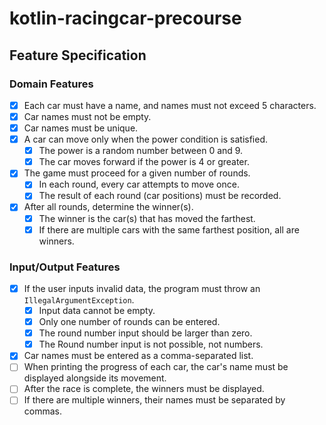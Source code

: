 # kotlin-racingcar-precourse

## Feature Specification

### Domain Features

* [x] Each car must have a name, and names must not exceed 5 characters.
* [x] Car names must not be empty.
* [x] Car names must be unique.
* [x] A car can move only when the power condition is satisfied.
    * [x] The power is a random number between 0 and 9.
    * [x] The car moves forward if the power is 4 or greater.
* [x] The game must proceed for a given number of rounds.
    * [x] In each round, every car attempts to move once.
    * [x] The result of each round (car positions) must be recorded.
* [x] After all rounds, determine the winner(s).
    * [x] The winner is the car(s) that has moved the farthest.
    * [x] If there are multiple cars with the same farthest position, all are winners.

### Input/Output Features

* [x] If the user inputs invalid data, the program must throw an `IllegalArgumentException`.
    * [x] Input data cannot be empty.
    * [x] Only one number of rounds can be entered.
    * [x] The round number input should be larger than zero.
    * [x] The Round number input is not possible, not numbers.
* [x] Car names must be entered as a comma-separated list.
* [ ] When printing the progress of each car, the car's name must be displayed alongside its movement.
* [ ] After the race is complete, the winners must be displayed.
* [ ] If there are multiple winners, their names must be separated by commas.

